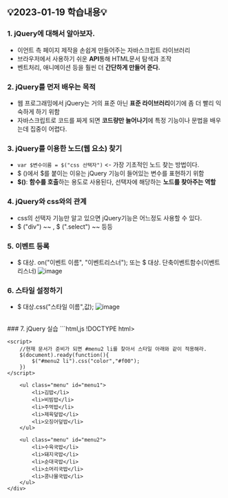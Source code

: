 ## 💡2023-01-19 학습내용💡

### 1. jQuery에 대해서 알아보자.
- 이언트 측 페이지 제작을 손쉽게 만들어주는 자바스크립트 라이브러리  
- 브라우저에서 사용하기 쉬운 <b>API</b>통해 HTML문서 탐색과 조작  
- 벤트처리, 애니메이션 등을 훨씬 더 <B>간단하게 만들어 준다.</B>

### 2. jQuery를 먼저 배우는 목적
- 웹 프로그래밍에서 jQuery는 거의 표준 아닌 <b>표준 라이브러리</b>이기에 좀 더 빨리 익숙하게 하기 위함
- 자바스크립트로 코드를 짜게 되면 <b>코드량만 늘어나기</b>에 특정 기능이나 문법을 배우는데 집중이 어렵다.

### 3. jQuery를 이용한 노드(웹 요소) 찾기
- ```var $변수이름 = $("css 선택자")``` <- 가장 기초적인 노드 찾는 방법이다.  
- $ ()에서 $를 붙이는 이유는 jQuery 기능이 들어있는 변수를 표현하기 위함
- <b>$()</b>: <b>함수를 호출</b>하는 용도로 사용된다, 선택자에 해당하는 <b>노드를 찾아주는 역할</b>  

### 4. jQuery와 css와의 관계
- css의 선택자 기능만 알고 있으면 jQuery기능은 어느정도 사용할 수 있다.  
- $ ("div") ~~ , $ (".select") ~~ 등등

### 5. 이벤트 등록
- $ 대상. on("이벤트 이름", "이벤트리스너"); 또는 $ 대상. 단축이벤트함수(이벤트리스너)
![image](https://user-images.githubusercontent.com/94120988/213367302-e563433f-1155-483f-91a5-0de5f5403b36.png)

### 6. 스타일 설정하기
- $ 대상.css("스타일 이름",값);
![image](https://user-images.githubusercontent.com/94120988/213367904-cb6017e8-fe09-40a4-a41a-3866ef9f669b.png)

<br>
### 7. jQuery 실습
```html,js
!DOCTYPE html>
<html lang="ko">
<head>
    <meta charset="UTF-8">
    <meta http-equiv="X-UA-Compatible" content="IE=edge">
    <meta name="viewport" content="width=device-width, initial-scale=1.0">
    <!-- <script src="https://ajax.googleapis.com/ajax/libs/jquery/3.6.3/jquery.min.js"></script> cdn방식 -->
    <!-- CDN방식은 인터넷이 연결이 되는 곳에서만 아래 코드가 적용이 된다. -->
    <!-- 압축방식은 가독성이 많이 떨어지지만 용량이 작다 옆에 min이라고 붙어져있는 것이 압축방식이다. -->
    <!-- 보통 압축방식을 사용한다.-->
    <title>jQuery로 색상 바꾸기</title>
    <script src="libs/jquery-3.6.3.min.js"></script>
    
    <script>
        //현재 문서가 준비가 되면 #menu2 li를 찾아서 스타일 아래와 같이 적용해라.
        $(document).ready(function(){
            $("#menu2 li").css("color","#f00");
        })
    </script>
</head>
<body>
    <div>

        <ul class="menu" id="menu1">
            <li>김밥</li>
            <li>비빔밥</li>
            <li>주먹밥</li>
            <li>제육덮밥</li>
            <li>오징어덮밥</li>
        </ul>

        <ul class="menu" id="menu2">
            <li>수육국밥</li>
            <li>돼지국밥</li>
            <li>순대국밥</li>
            <li>소머리국밥</li>
            <li>콩나물국밥</li>
        </ul>
    </div>
</body>
</html>

```
